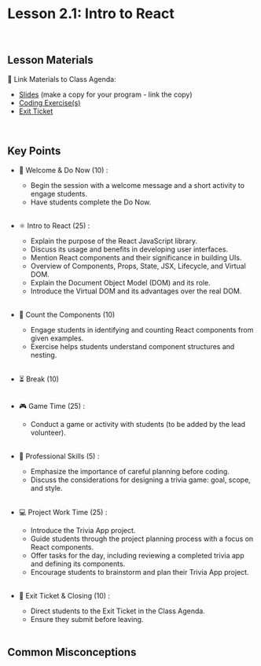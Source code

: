 # Lesson 2.1: Intro to React

<br>

## Lesson Materials

📖 Link Materials to Class Agenda:
- [Slides](https://docs.google.com/presentation/d/12DHAWTK9gPYoZkD0Ry_OHBCo38iJMjMYTNnqGum-hYk/edit?usp=sharing) (make a copy for your program - link the copy)
- [Coding Exercise(s)]()
- [Exit Ticket](https://forms.gle/Wt63zfCcQvvWZ7c39)

<br>

## Key Points

- 👋 Welcome & Do Now (10) :
    - Begin the session with a welcome message and a short activity to engage students.
    - Have students complete the Do Now.<br><br>

- ⚛ Intro to React (25) :
    - Explain the purpose of the React JavaScript library.
    - Discuss its usage and benefits in developing user interfaces.
    - Mention React components and their significance in building UIs.
    - Overview of Components, Props, State, JSX, Lifecycle, and Virtual DOM.
    - Explain the Document Object Model (DOM) and its role.
    - Introduce the Virtual DOM and its advantages over the real DOM.<br><br>

- 🔢 Count the Components (10)
    - Engage students in identifying and counting React components from given examples.
    - Exercise helps students understand component structures and nesting.<br><br>

- ⏳ Break (10)<br><br>

- 🎮 Game Time (25) :
    - Conduct a game or activity with students (to be added by the lead volunteer).<br><br>

- 🧐 Professional Skills (5) :
    - Emphasize the importance of careful planning before coding.
    - Discuss the considerations for designing a trivia game: goal, scope, and style.<br><br>

- 💻 Project Work Time (25) :
    - Introduce the Trivia App project.
    - Guide students through the project planning process with a focus on React components.
    - Offer tasks for the day, including reviewing a completed trivia app and defining its components.
    - Encourage students to brainstorm and plan their Trivia App project.<br><br>

- 👋 Exit Ticket & Closing (10) :
    - Direct students to the Exit Ticket in the Class Agenda.
    - Ensure they submit before leaving.<br><br>


## Common Misconceptions
